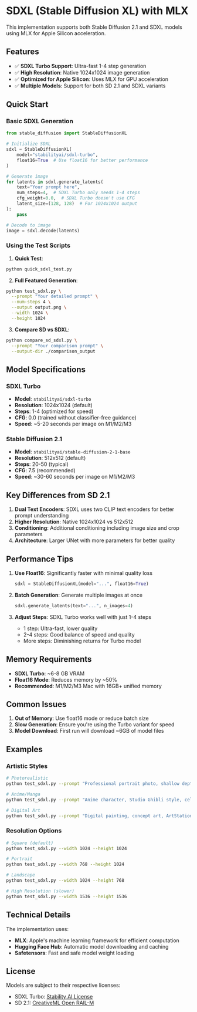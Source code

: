 # SDXL (Stable Diffusion XL) with MLX

This implementation supports both Stable Diffusion 2.1 and SDXL models using MLX for Apple Silicon acceleration.

## Features

- ✅ **SDXL Turbo Support**: Ultra-fast 1-4 step generation
- ✅ **High Resolution**: Native 1024x1024 image generation
- ✅ **Optimized for Apple Silicon**: Uses MLX for GPU acceleration
- ✅ **Multiple Models**: Support for both SD 2.1 and SDXL variants

## Quick Start

### Basic SDXL Generation

```python
from stable_diffusion import StableDiffusionXL

# Initialize SDXL
sdxl = StableDiffusionXL(
    model="stabilityai/sdxl-turbo",
    float16=True  # Use float16 for better performance
)

# Generate image
for latents in sdxl.generate_latents(
    text="Your prompt here",
    num_steps=4,  # SDXL Turbo only needs 1-4 steps
    cfg_weight=0.0,  # SDXL Turbo doesn't use CFG
    latent_size=(128, 128)  # For 1024x1024 output
):
    pass

# Decode to image
image = sdxl.decode(latents)
```

### Using the Test Scripts

1. **Quick Test**:
```bash
python quick_sdxl_test.py
```

2. **Full Featured Generation**:
```bash
python test_sdxl.py \
  --prompt "Your detailed prompt" \
  --num-steps 4 \
  --output output.png \
  --width 1024 \
  --height 1024
```

3. **Compare SD vs SDXL**:
```bash
python compare_sd_sdxl.py \
  --prompt "Your comparison prompt" \
  --output-dir ./comparison_output
```

## Model Specifications

### SDXL Turbo
- **Model**: `stabilityai/sdxl-turbo`
- **Resolution**: 1024x1024 (default)
- **Steps**: 1-4 (optimized for speed)
- **CFG**: 0.0 (trained without classifier-free guidance)
- **Speed**: ~5-20 seconds per image on M1/M2/M3

### Stable Diffusion 2.1
- **Model**: `stabilityai/stable-diffusion-2-1-base`
- **Resolution**: 512x512 (default)
- **Steps**: 20-50 (typical)
- **CFG**: 7.5 (recommended)
- **Speed**: ~30-60 seconds per image on M1/M2/M3

## Key Differences from SD 2.1

1. **Dual Text Encoders**: SDXL uses two CLIP text encoders for better prompt understanding
2. **Higher Resolution**: Native 1024x1024 vs 512x512
3. **Conditioning**: Additional conditioning including image size and crop parameters
4. **Architecture**: Larger UNet with more parameters for better quality

## Performance Tips

1. **Use Float16**: Significantly faster with minimal quality loss
   ```python
   sdxl = StableDiffusionXL(model="...", float16=True)
   ```

2. **Batch Generation**: Generate multiple images at once
   ```python
   sdxl.generate_latents(text="...", n_images=4)
   ```

3. **Adjust Steps**: SDXL Turbo works well with just 1-4 steps
   - 1 step: Ultra-fast, lower quality
   - 2-4 steps: Good balance of speed and quality
   - More steps: Diminishing returns for Turbo model

## Memory Requirements

- **SDXL Turbo**: ~6-8 GB VRAM
- **Float16 Mode**: Reduces memory by ~50%
- **Recommended**: M1/M2/M3 Mac with 16GB+ unified memory

## Common Issues

1. **Out of Memory**: Use float16 mode or reduce batch size
2. **Slow Generation**: Ensure you're using the Turbo variant for speed
3. **Model Download**: First run will download ~6GB of model files

## Examples

### Artistic Styles
```bash
# Photorealistic
python test_sdxl.py --prompt "Professional portrait photo, shallow depth of field, studio lighting"

# Anime/Manga
python test_sdxl.py --prompt "Anime character, Studio Ghibli style, cel shaded"

# Digital Art
python test_sdxl.py --prompt "Digital painting, concept art, ArtStation trending"
```

### Resolution Options
```bash
# Square (default)
python test_sdxl.py --width 1024 --height 1024

# Portrait
python test_sdxl.py --width 768 --height 1024

# Landscape  
python test_sdxl.py --width 1024 --height 768

# High Resolution (slower)
python test_sdxl.py --width 1536 --height 1536
```

## Technical Details

The implementation uses:
- **MLX**: Apple's machine learning framework for efficient computation
- **Hugging Face Hub**: Automatic model downloading and caching
- **Safetensors**: Fast and safe model weight loading

## License

Models are subject to their respective licenses:
- SDXL Turbo: [Stability AI License](https://huggingface.co/stabilityai/sdxl-turbo)
- SD 2.1: [CreativeML Open RAIL-M](https://huggingface.co/stabilityai/stable-diffusion-2-1-base)